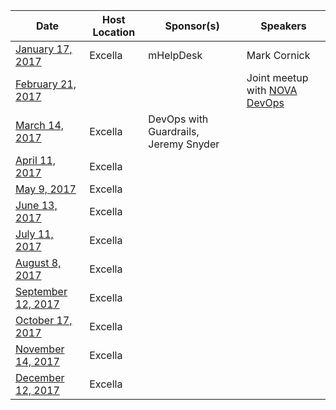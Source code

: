 Date|Host Location|Sponsor(s)|Speakers
----|-------------|----------|--------
[January 17, 2017](https://www.meetup.com/DevOpsDC/events/228457134/)|Excella|mHelpDesk|Mark Cornick
[February 21, 2017](https://www.meetup.com/DevOpsDC/events/234090471/)| | | Joint meetup with [NOVA DevOps](https://www.meetup.com/NOVA-DevOps/)
[March 14, 2017](https://www.meetup.com/DevOpsDC/events/234090476/)|Excella| DevOps with Guardrails, Jeremy Snyder |
[April 11, 2017](https://www.meetup.com/DevOpsDC/events/234801427/)|Excella| |
[May 9, 2017](https://www.meetup.com/DevOpsDC/events/234801436/)|Excella| |
[June 13, 2017](https://www.meetup.com/DevOpsDC/events/jkpfmlywjbrb/)|Excella | |
[July 11, 2017](https://www.meetup.com/DevOpsDC/events/jkpfmlywkbpb/)|Excella| |
[August 8, 2017](https://www.meetup.com/DevOpsDC/events/jkpfmlywlblb/)|Excella| |
[September 12, 2017](https://www.meetup.com/DevOpsDC/events/jkpfmlywmbqb/)|Excella| |
[October 17, 2017](https://www.meetup.com/DevOpsDC/events/236035519/)|Excella| |
[November 14, 2017](https://www.meetup.com/DevOpsDC/events/jkpfmlywpbsb/)|Excella| |
[December 12, 2017](https://www.meetup.com/DevOpsDC/events/jkpfmlywqbqb/)|Excella| |
